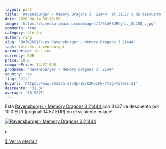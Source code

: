 ```yaml
---
layout: post
title: 'Ravensburger - Memory Dragons 3  21444  al 31.37 % de descuento'
date: 2020-04-14 09:18:58
image: 'https://m.media-amazon.com/images/I/61APZUFhjnL._SL200_.jpg'
comments: true
category: ofertas
author: ring
slug: 'B07K2K51FN-es Ravensburger - Memory Dragons 3 21444'
tags: tole.es, ravensburger
actualPrice: 10.0 EUR
currency: EUR
price: 10.0
comparePrice: 14.57 EUR
prodname: 'Ravensburger - Memory Dragons 3  21444 '
country: 'es'
flag: '🇪🇸'
buyurl: 'https://www.amazon.es/dp/B07K2K51FN/?tag=tolees-21'
descuento: '31.37'
average: '10.9875'
---
```


Está [Ravensburger - Memory Dragons 3  21444 ](https://www.amazon.es/dp/B07K2K51FN/?tag=tolees-21) con 31.37 de descuento por 10.0 EUR (original: 14.57 EUR) en el siguiente enlace!

[![Ravensburger - Memory Dragons 3  21444 ](https://m.media-amazon.com/images/I/61APZUFhjnL._SL200_.jpg)](https://www.amazon.es/dp/B07K2K51FN/?tag=tolees-21)

ℹ️:


[🛒 Ver la oferta!!](https://www.amazon.es/dp/B07K2K51FN/?tag=tolees-21)

